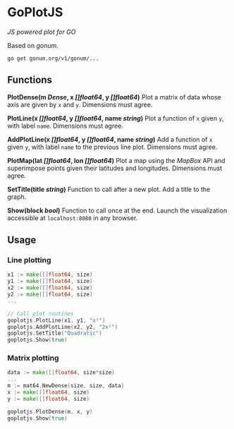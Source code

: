 # GoPlotJS

_JS powered plot for GO_

Based on *gonum*.

```
go get gonum.org/v1/gonum/...
```

## Functions

**PlotDense(m _Dense_, x _[]float64_, y _[]float64_)** Plot a matrix of data whose axis are given by `x` and `y`. Dimensions must agree.

**PlotLine(x _[]float64_, y _[]float64_, name _string_)** Plot a function of `x` given `y`, with label `name`. Dimensions must agree.

**AddPlotLine(x _[]float64_, y _[]float64_, name _string_)** Add a function of `x` given `y`, with label `name` to the previous line plot. Dimensions must agree.

**PlotMap(lat _[]float64_, lon _[]float64_)** Plot a map using the *MapBox* API and superimpose points given their latitudes and longitudes. Dimensions must agree.


**SetTitle(title _string_)** Function to call after a new plot. Add a title to the graph.

**Show(block _bool_)** Function to call once at the end. Launch the visualization
accessible at `localhost:8080` in any browser.

## Usage

### Line plotting

```go
x1 := make([]float64, size)
y1 := make([]float64, size)
x2 := make([]float64, size)
y2 := make([]float64, size)
...

// Call plot routines
goplotjs.PlotLine(x1, y1, "x²")
goplotjs.AddPlotLine(x2, y2, "2x²")
goplotjs.SetTitle("Quadratic")
goplotjs.Show(true)
```

### Matrix plotting

```go
data := make([]float64, size*size)
...
m := mat64.NewDense(size, size, data)
x := make([]float64, size)
y := make([]float64, size)

goplotjs.PlotDense(m, x, y)
goplotjs.Show(true)
```

